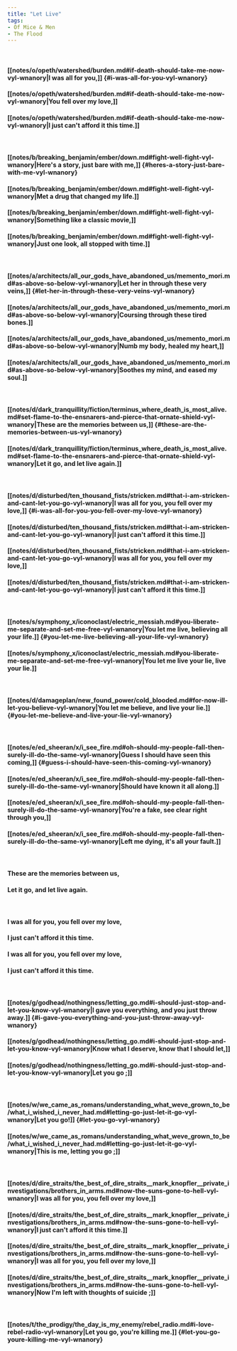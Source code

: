 ```yaml
---
title: "Let Live"
tags:
- Of Mice & Men
- The Flood
---
```

&nbsp;
#### [[notes/o/opeth/watershed/burden.md#if-death-should-take-me-now-vyl-wnanory|I was all for you,]] {#i-was-all-for-you-vyl-wnanory}
#### [[notes/o/opeth/watershed/burden.md#if-death-should-take-me-now-vyl-wnanory|You fell over my love,]]
#### [[notes/o/opeth/watershed/burden.md#if-death-should-take-me-now-vyl-wnanory|I just can't afford it this time.]]
&nbsp;
#### [[notes/b/breaking_benjamin/ember/down.md#fight-well-fight-vyl-wnanory|Here's a story, just bare with me,]] {#heres-a-story-just-bare-with-me-vyl-wnanory}
#### [[notes/b/breaking_benjamin/ember/down.md#fight-well-fight-vyl-wnanory|Met a drug that changed my life.]]
#### [[notes/b/breaking_benjamin/ember/down.md#fight-well-fight-vyl-wnanory|Something like a classic movie,]]
#### [[notes/b/breaking_benjamin/ember/down.md#fight-well-fight-vyl-wnanory|Just one look, all stopped with time.]]
&nbsp;
#### [[notes/a/architects/all_our_gods_have_abandoned_us/memento_mori.md#as-above-so-below-vyl-wnanory|Let her in through these very veins,]] {#let-her-in-through-these-very-veins-vyl-wnanory}
#### [[notes/a/architects/all_our_gods_have_abandoned_us/memento_mori.md#as-above-so-below-vyl-wnanory|Coursing through these tired bones.]]
#### [[notes/a/architects/all_our_gods_have_abandoned_us/memento_mori.md#as-above-so-below-vyl-wnanory|Numb my body, healed my heart,]]
#### [[notes/a/architects/all_our_gods_have_abandoned_us/memento_mori.md#as-above-so-below-vyl-wnanory|Soothes my mind, and eased my soul.]]
&nbsp;
#### [[notes/d/dark_tranquillity/fiction/terminus_where_death_is_most_alive.md#set-flame-to-the-ensnarers-and-pierce-that-ornate-shield-vyl-wnanory|These are the memories between us,]] {#these-are-the-memories-between-us-vyl-wnanory}
#### [[notes/d/dark_tranquillity/fiction/terminus_where_death_is_most_alive.md#set-flame-to-the-ensnarers-and-pierce-that-ornate-shield-vyl-wnanory|Let it go, and let live again.]]
&nbsp;
#### [[notes/d/disturbed/ten_thousand_fists/stricken.md#that-i-am-stricken-and-cant-let-you-go-vyl-wnanory|I was all for you, you fell over my love,]] {#i-was-all-for-you-you-fell-over-my-love-vyl-wnanory}
#### [[notes/d/disturbed/ten_thousand_fists/stricken.md#that-i-am-stricken-and-cant-let-you-go-vyl-wnanory|I just can't afford it this time.]]
#### [[notes/d/disturbed/ten_thousand_fists/stricken.md#that-i-am-stricken-and-cant-let-you-go-vyl-wnanory|I was all for you, you fell over my love,]]
#### [[notes/d/disturbed/ten_thousand_fists/stricken.md#that-i-am-stricken-and-cant-let-you-go-vyl-wnanory|I just can't afford it this time.]]
&nbsp;
#### [[notes/s/symphony_x/iconoclast/electric_messiah.md#you-liberate-me-separate-and-set-me-free-vyl-wnanory|You let me live, believing all your life.]] {#you-let-me-live-believing-all-your-life-vyl-wnanory}
#### [[notes/s/symphony_x/iconoclast/electric_messiah.md#you-liberate-me-separate-and-set-me-free-vyl-wnanory|You let me live your lie, live your lie.]]
&nbsp;
#### [[notes/d/damageplan/new_found_power/cold_blooded.md#for-now-ill-let-you-believe-vyl-wnanory|You let me believe, and live your lie.]] {#you-let-me-believe-and-live-your-lie-vyl-wnanory}
&nbsp;
#### [[notes/e/ed_sheeran/x/i_see_fire.md#oh-should-my-people-fall-then-surely-ill-do-the-same-vyl-wnanory|Guess I should have seen this coming,]] {#guess-i-should-have-seen-this-coming-vyl-wnanory}
#### [[notes/e/ed_sheeran/x/i_see_fire.md#oh-should-my-people-fall-then-surely-ill-do-the-same-vyl-wnanory|Should have known it all along.]]
#### [[notes/e/ed_sheeran/x/i_see_fire.md#oh-should-my-people-fall-then-surely-ill-do-the-same-vyl-wnanory|You're a fake, see clear right through you,]]
#### [[notes/e/ed_sheeran/x/i_see_fire.md#oh-should-my-people-fall-then-surely-ill-do-the-same-vyl-wnanory|Left me dying, it's all your fault.]]
&nbsp;
#### These are the memories between us,
#### Let it go, and let live again.
&nbsp;
#### I was all for you, you fell over my love,
#### I just can't afford it this time.
#### I was all for you, you fell over my love,
#### I just can't afford it this time.
&nbsp;
#### [[notes/g/godhead/nothingness/letting_go.md#i-should-just-stop-and-let-you-know-vyl-wnanory|I gave you everything, and you just throw away.]] {#i-gave-you-everything-and-you-just-throw-away-vyl-wnanory}
#### [[notes/g/godhead/nothingness/letting_go.md#i-should-just-stop-and-let-you-know-vyl-wnanory|Know what I deserve, know that I should let,]]
#### [[notes/g/godhead/nothingness/letting_go.md#i-should-just-stop-and-let-you-know-vyl-wnanory|Let you go ;]]
&nbsp;
#### [[notes/w/we_came_as_romans/understanding_what_weve_grown_to_be/what_i_wished_i_never_had.md#letting-go-just-let-it-go-vyl-wnanory|Let you go!]] {#let-you-go-vyl-wnanory}
#### [[notes/w/we_came_as_romans/understanding_what_weve_grown_to_be/what_i_wished_i_never_had.md#letting-go-just-let-it-go-vyl-wnanory|This is me, letting you go ;]]
&nbsp;
#### [[notes/d/dire_straits/the_best_of_dire_straits__mark_knopfler__private_investigations/brothers_in_arms.md#now-the-suns-gone-to-hell-vyl-wnanory|I was all for you, you fell over my love,]]
#### [[notes/d/dire_straits/the_best_of_dire_straits__mark_knopfler__private_investigations/brothers_in_arms.md#now-the-suns-gone-to-hell-vyl-wnanory|I just can't afford it this time.]]
#### [[notes/d/dire_straits/the_best_of_dire_straits__mark_knopfler__private_investigations/brothers_in_arms.md#now-the-suns-gone-to-hell-vyl-wnanory|I was all for you, you fell over my love,]]
#### [[notes/d/dire_straits/the_best_of_dire_straits__mark_knopfler__private_investigations/brothers_in_arms.md#now-the-suns-gone-to-hell-vyl-wnanory|Now I'm left with thoughts of suicide ;]]
&nbsp;
#### [[notes/t/the_prodigy/the_day_is_my_enemy/rebel_radio.md#i-love-rebel-radio-vyl-wnanory|Let you go, you're killing me.]] {#let-you-go-youre-killing-me-vyl-wnanory}
